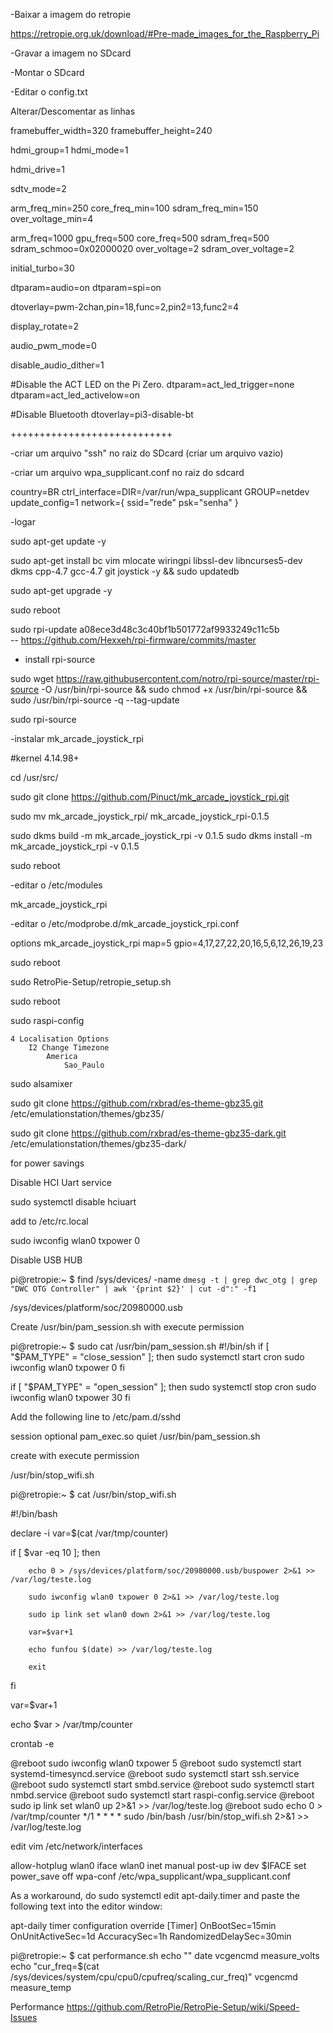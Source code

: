 

-Baixar a imagem do retropie

https://retropie.org.uk/download/#Pre-made_images_for_the_Raspberry_Pi

-Gravar a imagem no SDcard

-Montar o SDcard 

-Editar o config.txt

Alterar/Descomentar as linhas

framebuffer_width=320
framebuffer_height=240

hdmi_group=1
hdmi_mode=1

hdmi_drive=1

sdtv_mode=2

arm_freq_min=250
core_freq_min=100
sdram_freq_min=150
over_voltage_min=4

arm_freq=1000
gpu_freq=500
core_freq=500
sdram_freq=500
sdram_schmoo=0x02000020
over_voltage=2
sdram_over_voltage=2

initial_turbo=30

dtparam=audio=on
dtparam=spi=on

dtoverlay=pwm-2chan,pin=18,func=2,pin2=13,func2=4

display_rotate=2

audio_pwm_mode=0

disable_audio_dither=1

#Disable the ACT LED on the Pi Zero.
dtparam=act_led_trigger=none
dtparam=act_led_activelow=on

#Disable Bluetooth
dtoverlay=pi3-disable-bt

++++++++++++++++++++++++++++

-criar um arquivo "ssh" no raiz do SDcard (criar um arquivo vazio)

-criar um arquivo wpa_supplicant.conf no raiz do sdcard

country=BR
ctrl_interface=DIR=/var/run/wpa_supplicant GROUP=netdev
update_config=1
network={
    ssid="rede"
    psk="senha"
}

-logar 

sudo apt-get update -y

sudo apt-get install bc vim mlocate wiringpi libssl-dev libncurses5-dev dkms cpp-4.7 gcc-4.7 git joystick -y && sudo updatedb

sudo apt-get upgrade -y

sudo reboot

sudo rpi-update a08ece3d48c3c40bf1b501772af9933249c11c5b <br>
-- https://github.com/Hexxeh/rpi-firmware/commits/master

- install rpi-source

sudo wget https://raw.githubusercontent.com/notro/rpi-source/master/rpi-source -O /usr/bin/rpi-source && sudo chmod +x /usr/bin/rpi-source && sudo /usr/bin/rpi-source -q --tag-update

sudo rpi-source 

-instalar mk_arcade_joystick_rpi

#kernel 4.14.98+

cd /usr/src/

sudo git clone https://github.com/Pinuct/mk_arcade_joystick_rpi.git

sudo mv mk_arcade_joystick_rpi/ mk_arcade_joystick_rpi-0.1.5

sudo dkms build -m mk_arcade_joystick_rpi -v 0.1.5
sudo dkms install -m mk_arcade_joystick_rpi -v 0.1.5

sudo reboot

-editar o /etc/modules

mk_arcade_joystick_rpi

-editar o  /etc/modprobe.d/mk_arcade_joystick_rpi.conf

options mk_arcade_joystick_rpi map=5 gpio=4,17,27,22,20,16,5,6,12,26,19,23

sudo reboot

sudo RetroPie-Setup/retropie_setup.sh

sudo reboot

sudo raspi-config
	
	4 Localisation Options
		I2 Change Timezone
			America
				Sao_Paulo
	

sudo alsamixer

sudo git clone https://github.com/rxbrad/es-theme-gbz35.git /etc/emulationstation/themes/gbz35/

sudo git clone https://github.com/rxbrad/es-theme-gbz35-dark.git /etc/emulationstation/themes/gbz35-dark/


for power savings

Disable HCI Uart service 

sudo systemctl disable hciuart

add to /etc/rc.local

sudo iwconfig wlan0 txpower 0

Disable USB HUB

pi@retropie:~ $ find /sys/devices/ -name `dmesg -t | grep dwc_otg | grep "DWC OTG Controller" | awk '{print $2}' | cut -d":" -f1`

/sys/devices/platform/soc/20980000.usb

Create /usr/bin/pam_session.sh with execute permission

pi@retropie:~ $ sudo cat /usr/bin/pam_session.sh
#!/bin/sh
if [ "$PAM_TYPE" = "close_session" ]; then
        sudo systemctl start cron
        sudo iwconfig wlan0 txpower 0
fi

if [ "$PAM_TYPE" = "open_session" ]; then
        sudo systemctl stop cron
        sudo iwconfig wlan0 txpower 30
fi



Add the following line to /etc/pam.d/sshd

session     optional    pam_exec.so quiet /usr/bin/pam_session.sh

create with execute permission

/usr/bin/stop_wifi.sh

pi@retropie:~ $ cat /usr/bin/stop_wifi.sh

#!/bin/bash

declare -i var=$(cat /var/tmp/counter)

if [ $var -eq 10 ]; then

        echo 0 > /sys/devices/platform/soc/20980000.usb/buspower 2>&1 >> /var/log/teste.log

        sudo iwconfig wlan0 txpower 0 2>&1 >> /var/log/teste.log

        sudo ip link set wlan0 down 2>&1 >> /var/log/teste.log

        var=$var+1

        echo funfou $(date) >> /var/log/teste.log

        exit
fi

var=$var+1

echo $var > /var/tmp/counter



crontab -e

@reboot sudo iwconfig wlan0 txpower 5
@reboot sudo systemctl start systemd-timesyncd.service
@reboot sudo systemctl start ssh.service
@reboot sudo systemctl start smbd.service
@reboot sudo systemctl start nmbd.service
@reboot sudo systemctl start raspi-config.service
@reboot sudo ip link set wlan0 up 2>&1 >> /var/log/teste.log
@reboot sudo echo 0 > /var/tmp/counter
*/1 * * * * sudo /bin/bash /usr/bin/stop_wifi.sh 2>&1 >> /var/log/teste.log


edit vim /etc/network/interfaces

allow-hotplug wlan0
iface wlan0 inet manual
    post-up iw dev $IFACE set power_save off
    wpa-conf /etc/wpa_supplicant/wpa_supplicant.conf


As a workaround, do sudo systemctl edit apt-daily.timer and paste the following text into the editor window:

apt-daily timer configuration override
[Timer]
OnBootSec=15min
OnUnitActiveSec=1d
AccuracySec=1h
RandomizedDelaySec=30min




pi@retropie:~ $ cat performance.sh
echo ""
date
vcgencmd measure_volts
echo "cur_freq=$(cat /sys/devices/system/cpu/cpu0/cpufreq/scaling_cur_freq)"
vcgencmd measure_temp


Performance
https://github.com/RetroPie/RetroPie-Setup/wiki/Speed-Issues




